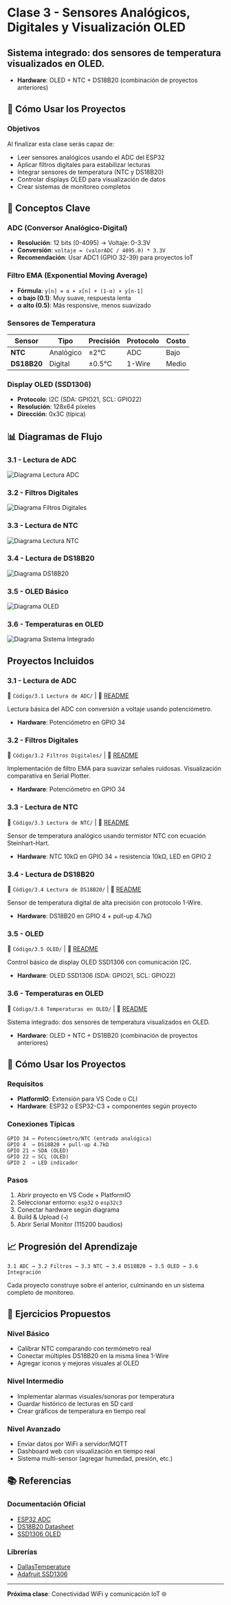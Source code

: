 # Clase 3 - Sensores Analógicos, Digitales y Visualización OLED

## Sistema integrado: dos sensores de temperatura visualizados en OLED.
- **Hardware**: OLED + NTC + DS18B20 (combinación de proyectos anteriores)

## 🔧 Cómo Usar los Proyectos

### Objetivos

Al finalizar esta clase serás capaz de:
- Leer sensores analógicos usando el ADC del ESP32
- Aplicar filtros digitales para estabilizar lecturas
- Integrar sensores de temperatura (NTC y DS18B20)
- Controlar displays OLED para visualización de datos
- Crear sistemas de monitoreo completos

## 📖 Conceptos Clave

### ADC (Conversor Analógico-Digital)
- **Resolución**: 12 bits (0-4095) → Voltaje: 0-3.3V
- **Conversión**: `voltaje = (valorADC / 4095.0) * 3.3V`
- **Recomendación**: Usar ADC1 (GPIO 32-39) para proyectos IoT

### Filtro EMA (Exponential Moving Average)
- **Fórmula**: `y[n] = α × x[n] + (1-α) × y[n-1]`
- **α bajo (0.1)**: Muy suave, respuesta lenta
- **α alto (0.5)**: Más responsive, menos suavizado

### Sensores de Temperatura

| Sensor | Tipo | Precisión | Protocolo | Costo |
|--------|------|-----------|-----------|-------|
| **NTC** | Analógico | ±2°C | ADC | Bajo |
| **DS18B20** | Digital | ±0.5°C | 1-Wire | Medio |

### Display OLED (SSD1306)
- **Protocolo**: I2C (SDA: GPIO21, SCL: GPIO22)
- **Resolución**: 128x64 píxeles
- **Dirección**: 0x3C (típica)

## 📊 Diagramas de Flujo

### 3.1 - Lectura de ADC
![Diagrama Lectura ADC](https://www.plantuml.com/plantuml/proxy?src=https://raw.githubusercontent.com/fernandorvs/Curso-IoT-ESP32/main/Clases/Clase%203/Diagramas/lectura_adc.pu)

### 3.2 - Filtros Digitales
![Diagrama Filtros Digitales](https://www.plantuml.com/plantuml/proxy?src=https://raw.githubusercontent.com/fernandorvs/Curso-IoT-ESP32/main/Clases/Clase%203/Diagramas/filtros_digitales.pu)

### 3.3 - Lectura de NTC
![Diagrama Lectura NTC](https://www.plantuml.com/plantuml/proxy?src=https://raw.githubusercontent.com/fernandorvs/Curso-IoT-ESP32/main/Clases/Clase%203/Diagramas/lectura_ntc.pu)

### 3.4 - Lectura de DS18B20
![Diagrama DS18B20](https://www.plantuml.com/plantuml/proxy?src=https://raw.githubusercontent.com/fernandorvs/Curso-IoT-ESP32/main/Clases/Clase%203/Diagramas/lectura_ds18b20.pu)

### 3.5 - OLED Básico
![Diagrama OLED](https://www.plantuml.com/plantuml/proxy?src=https://raw.githubusercontent.com/fernandorvs/Curso-IoT-ESP32/main/Clases/Clase%203/Diagramas/oled_basico.pu)

### 3.6 - Temperaturas en OLED
![Diagrama Sistema Integrado](https://www.plantuml.com/plantuml/proxy?src=https://raw.githubusercontent.com/fernandorvs/Curso-IoT-ESP32/main/Clases/Clase%203/Diagramas/temperaturas_oled.pu)

##  Proyectos Incluidos

### 3.1 - Lectura de ADC
📁 `Código/3.1 Lectura de ADC/` | 📄 [README](Código/3.1%20Lectura%20de%20ADC/README.md)

Lectura básica del ADC con conversión a voltaje usando potenciómetro.
- **Hardware**: Potenciómetro en GPIO 34

### 3.2 - Filtros Digitales
📁 `Código/3.2 Filtros Digitales/` | 📄 [README](Código/3.2%20Filtros%20Digitales/README.md)

Implementación de filtro EMA para suavizar señales ruidosas. Visualización comparativa en Serial Plotter.
- **Hardware**: Potenciómetro en GPIO 34

### 3.3 - Lectura de NTC
📁 `Código/3.3 Lectura de NTC/` | 📄 [README](Código/3.3%20Lectura%20de%20NTC/README.md)

Sensor de temperatura analógico usando termistor NTC con ecuación Steinhart-Hart.
- **Hardware**: NTC 10kΩ en GPIO 34 + resistencia 10kΩ, LED en GPIO 2

### 3.4 - Lectura de DS18B20
📁 `Código/3.4 Lectura de DS18B20/` | 📄 [README](Código/3.4%20Lectura%20de%20DS18B20/README.md)

Sensor de temperatura digital de alta precisión con protocolo 1-Wire.
- **Hardware**: DS18B20 en GPIO 4 + pull-up 4.7kΩ

### 3.5 - OLED
📁 `Código/3.5 OLED/` | 📄 [README](Código/3.5%20OLED/README.md)

Control básico de display OLED SSD1306 con comunicación I2C.
- **Hardware**: OLED SSD1306 (SDA: GPIO21, SCL: GPIO22)

### 3.6 - Temperaturas en OLED
📁 `Código/3.6 Temperaturas en OLED/` | 📄 [README](Código/3.6%20Temperaturas%20en%20OLED/README.md)

Sistema integrado: dos sensores de temperatura visualizados en OLED.
- **Hardware**: OLED + NTC + DS18B20 (combinación de proyectos anteriores)

## 🔧 Cómo Usar los Proyectos

### Requisitos
- **PlatformIO**: Extensión para VS Code o CLI
- **Hardware**: ESP32 o ESP32-C3 + componentes según proyecto

### Conexiones Típicas
```
GPIO 34 → Potenciómetro/NTC (entrada analógica)
GPIO 4  → DS18B20 + pull-up 4.7kΩ
GPIO 21 → SDA (OLED)
GPIO 22 → SCL (OLED)
GPIO 2  → LED indicador
```

### Pasos
1. Abrir proyecto en VS Code + PlatformIO
2. Seleccionar entorno: `esp32` o `esp32c3`
3. Conectar hardware según diagrama
4. Build & Upload (`→`)
5. Abrir Serial Monitor (115200 baudios)

## 📈 Progresión del Aprendizaje

```
3.1 ADC → 3.2 Filtros → 3.3 NTC → 3.4 DS18B20 → 3.5 OLED → 3.6 Integración
```

Cada proyecto construye sobre el anterior, culminando en un sistema completo de monitoreo.

## 🎯 Ejercicios Propuestos

### Nivel Básico
- Calibrar NTC comparando con termómetro real
- Conectar múltiples DS18B20 en la misma línea 1-Wire
- Agregar íconos y mejoras visuales al OLED

### Nivel Intermedio
- Implementar alarmas visuales/sonoras por temperatura
- Guardar histórico de lecturas en SD card
- Crear gráficos de temperatura en tiempo real

### Nivel Avanzado
- Enviar datos por WiFi a servidor/MQTT
- Dashboard web con visualización en tiempo real
- Sistema multi-sensor (agregar humedad, presión, etc.)

## 📚 Referencias

### Documentación Oficial
- [ESP32 ADC](https://docs.espressif.com/projects/esp-idf/en/latest/esp32/api-reference/peripherals/adc.html)
- [DS18B20 Datasheet](https://datasheets.maximintegrated.com/en/ds/DS18B20.pdf)
- [SSD1306 OLED](https://cdn-shop.adafruit.com/datasheets/SSD1306.pdf)

### Librerías
- [DallasTemperature](https://github.com/milesburton/Arduino-Temperature-Control-Library)
- [Adafruit SSD1306](https://github.com/adafruit/Adafruit_SSD1306)

---

**Próxima clase**: Conectividad WiFi y comunicación IoT 🌐
